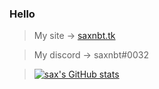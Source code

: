 ### Hello
> My site -> [saxnbt.tk](https://saxnbt.tk)

> My discord -> saxnbt#0032

>[![sax's GitHub stats](https://github-readme-stats.vercel.app/api?username=saxnbt)](https://github.com/anuraghazra/github-readme-stats)

